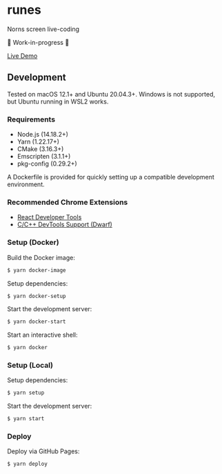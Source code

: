 # runes

Norns screen live-coding

🚧 Work-in-progress 🚧

[Live Demo](https://midouest.github.io/runes/)

## Development

Tested on macOS 12.1+ and Ubuntu 20.04.3+. Windows is not supported, but Ubuntu
running in WSL2 works.

### Requirements

- Node.js (14.18.2+)
- Yarn (1.22.17+)
- CMake (3.16.3+)
- Emscripten (3.1.1+)
- pkg-config (0.29.2+)

A Dockerfile is provided for quickly setting up a compatible development
environment.

### Recommended Chrome Extensions

- [React Developer Tools](https://chrome.google.com/webstore/detail/react-developer-tools/fmkadmapgofadopljbjfkapdkoienihi)
- [C/C++ DevTools Support \(Dwarf\)](https://chrome.google.com/webstore/detail/cc%20%20-devtools-support-dwa/pdcpmagijalfljmkmjngeonclgbbannb)

### Setup (Docker)

Build the Docker image:

```bash
$ yarn docker-image
```

Setup dependencies:

```bash
$ yarn docker-setup
```

Start the development server:

```bash
$ yarn docker-start
```

Start an interactive shell:

```bash
$ yarn docker
```

### Setup (Local)

Setup dependencies:

```bash
$ yarn setup
```

Start the development server:

```bash
$ yarn start
```

### Deploy

Deploy via GitHub Pages:

```bash
$ yarn deploy
```
